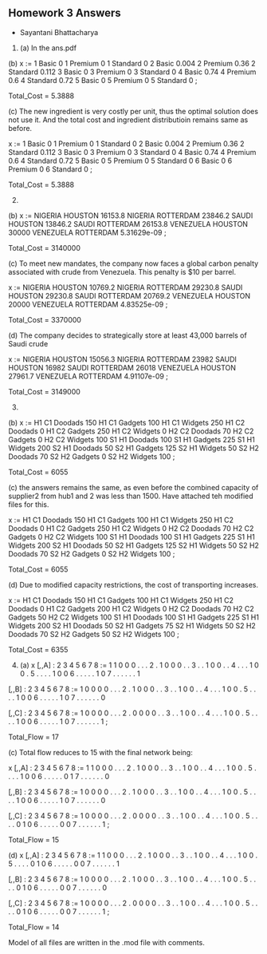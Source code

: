 ## Homework 3 Answers 
   - Sayantani Bhattacharya

1. (a) In the ans.pdf

(b) x :=
1 Basic      0
1 Premium    0
1 Standard   0
2 Basic      0.004
2 Premium    0.36
2 Standard   0.112
3 Basic      0
3 Premium    0
3 Standard   0
4 Basic      0.74
4 Premium    0.6
4 Standard   0.72
5 Basic      0
5 Premium    0
5 Standard   0
;

Total_Cost = 5.3888

(c) The new ingredient is very costly per unit, thus the optimal solution does not use it. And the total cost and ingredient distributioin remains same as before.

x :=
1 Basic      0
1 Premium    0
1 Standard   0
2 Basic      0.004
2 Premium    0.36
2 Standard   0.112
3 Basic      0
3 Premium    0
3 Standard   0
4 Basic      0.74
4 Premium    0.6
4 Standard   0.72
5 Basic      0
5 Premium    0
5 Standard   0
6 Basic      0
6 Premium    0
6 Standard   0
;

Total_Cost = 5.3888


2. 
(b) x :=
NIGERIA   HOUSTON     16153.8
NIGERIA   ROTTERDAM   23846.2
SAUDI     HOUSTON     13846.2
SAUDI     ROTTERDAM   26153.8
VENEZUELA HOUSTON     30000
VENEZUELA ROTTERDAM       5.31629e-09
;

Total_Cost = 3140000

(c) To meet new mandates, the company now faces a global carbon penalty associated with crude from Venezuela. This penalty is $10 per barrel.

x :=
NIGERIA   HOUSTON     10769.2
NIGERIA   ROTTERDAM   29230.8
SAUDI     HOUSTON     29230.8
SAUDI     ROTTERDAM   20769.2
VENEZUELA HOUSTON     20000
VENEZUELA ROTTERDAM       4.83525e-09
;

Total_Cost = 3370000



(d) The company decides to strategically store at least 43,000 barrels of Saudi crude

x :=
NIGERIA   HOUSTON     15056.3
NIGERIA   ROTTERDAM   23982
SAUDI     HOUSTON     16982
SAUDI     ROTTERDAM   26018
VENEZUELA HOUSTON     27961.7
VENEZUELA ROTTERDAM       4.91107e-09
;

Total_Cost = 3149000


3. 
(b)
x :=
H1 C1 Doodads   150
H1 C1 Gadgets   100
H1 C1 Widgets   250
H1 C2 Doodads     0
H1 C2 Gadgets   250
H1 C2 Widgets     0
H2 C2 Doodads    70
H2 C2 Gadgets     0
H2 C2 Widgets   100
S1 H1 Doodads   100
S1 H1 Gadgets   225
S1 H1 Widgets   200
S2 H1 Doodads    50
S2 H1 Gadgets   125
S2 H1 Widgets    50
S2 H2 Doodads    70
S2 H2 Gadgets     0
S2 H2 Widgets   100
;

Total_Cost = 6055


(c) the answers remains the same, as even before the combined capacity of supplier2 from hub1 and 2 was less than 1500. Have attached teh modified files for this.

x :=
H1 C1 Doodads   150
H1 C1 Gadgets   100
H1 C1 Widgets   250
H1 C2 Doodads     0
H1 C2 Gadgets   250
H1 C2 Widgets     0
H2 C2 Doodads    70
H2 C2 Gadgets     0
H2 C2 Widgets   100
S1 H1 Doodads   100
S1 H1 Gadgets   225
S1 H1 Widgets   200
S2 H1 Doodads    50
S2 H1 Gadgets   125
S2 H1 Widgets    50
S2 H2 Doodads    70
S2 H2 Gadgets     0
S2 H2 Widgets   100
;

Total_Cost = 6055

(d) Due to modified capacity restrictions, the cost of transporting increases.

x :=
H1 C1 Doodads   150
H1 C1 Gadgets   100
H1 C1 Widgets   250
H1 C2 Doodads     0
H1 C2 Gadgets   200
H1 C2 Widgets     0
H2 C2 Doodads    70
H2 C2 Gadgets    50
H2 C2 Widgets   100
S1 H1 Doodads   100
S1 H1 Gadgets   225
S1 H1 Widgets   200
S2 H1 Doodads    50
S2 H1 Gadgets    75
S2 H1 Widgets    50
S2 H2 Doodads    70
S2 H2 Gadgets    50
S2 H2 Widgets   100
;

Total_Cost = 6355

4. (a) 
x [*,*,A]
:   2   3   4   5   6   7   8    :=
1   1   0   0   0   .   .   .
2   .   1   0   0   0   .   .
3   .   .   1   0   0   .   .
4   .   .   .   1   0   0   .
5   .   .   .   .   1   0   0
6   .   .   .   .   .   1   0
7   .   .   .   .   .   .   1

 [*,*,B]
:   2   3   4   5   6   7   8    :=
1   0   0   0   0   .   .   .
2   .   1   0   0   0   .   .
3   .   .   1   0   0   .   .
4   .   .   .   1   0   0   .
5   .   .   .   .   1   0   0
6   .   .   .   .   .   1   0
7   .   .   .   .   .   .   0

 [*,*,C]
:   2   3   4   5   6   7   8    :=
1   0   0   0   0   .   .   .
2   .   0   0   0   0   .   .
3   .   .   1   0   0   .   .
4   .   .   .   1   0   0   .
5   .   .   .   .   1   0   0
6   .   .   .   .   .   1   0
7   .   .   .   .   .   .   1
;

Total_Flow = 17

(c) Total flow reduces to 15 with the final network being:

x [*,*,A]
:   2   3   4   5   6   7   8    :=
1   1   0   0   0   .   .   .
2   .   1   0   0   0   .   .
3   .   .   1   0   0   .   .
4   .   .   .   1   0   0   .
5   .   .   .   .   1   0   0
6   .   .   .   .   .   0   1
7   .   .   .   .   .   .   0

 [*,*,B]
:   2   3   4   5   6   7   8    :=
1   0   0   0   0   .   .   .
2   .   1   0   0   0   .   .
3   .   .   1   0   0   .   .
4   .   .   .   1   0   0   .
5   .   .   .   .   1   0   0
6   .   .   .   .   .   1   0
7   .   .   .   .   .   .   0

 [*,*,C]
:   2   3   4   5   6   7   8    :=
1   0   0   0   0   .   .   .
2   .   0   0   0   0   .   .
3   .   .   1   0   0   .   .
4   .   .   .   1   0   0   .
5   .   .   .   .   0   1   0
6   .   .   .   .   .   0   0
7   .   .   .   .   .   .   1
;

Total_Flow = 15

(d) 
x [*,*,A]
:   2   3   4   5   6   7   8    :=
1   1   0   0   0   .   .   .
2   .   1   0   0   0   .   .
3   .   .   1   0   0   .   .
4   .   .   .   1   0   0   .
5   .   .   .   .   0   1   0
6   .   .   .   .   .   0   0
7   .   .   .   .   .   .   1

 [*,*,B]
:   2   3   4   5   6   7   8    :=
1   0   0   0   0   .   .   .
2   .   1   0   0   0   .   .
3   .   .   1   0   0   .   .
4   .   .   .   1   0   0   .
5   .   .   .   .   0   1   0
6   .   .   .   .   .   0   0
7   .   .   .   .   .   .   0

 [*,*,C]
:   2   3   4   5   6   7   8    :=
1   0   0   0   0   .   .   .
2   .   0   0   0   0   .   .
3   .   .   1   0   0   .   .
4   .   .   .   1   0   0   .
5   .   .   .   .   0   1   0
6   .   .   .   .   .   0   0
7   .   .   .   .   .   .   1
;

Total_Flow = 14



Model of all files are written in the .mod file with comments.